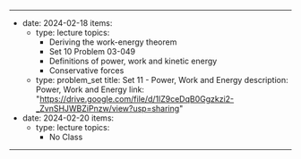 ---
  - date: 2024-02-18
    items:
      - type: lecture
        topics:
          - Deriving the work-energy theorem
          - Set 10 Problem 03-049
          - Definitions of power, work and kinetic energy
          - Conservative forces
      - type: problem_set
        title: Set 11 - Power, Work and Energy
        description: Power, Work and Energy
        link: "https://drive.google.com/file/d/1lZ9ceDqB0Ggzkzi2-_ZvnSHJWBZiPnzw/view?usp=sharing"
  - date: 2024-02-20
    items:
      - type: lecture
        topics:
          - No Class 
--- 